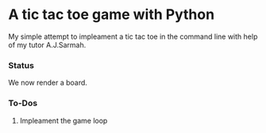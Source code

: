 # A tic tac toe game with Python
My simple attempt to impleament a tic tac toe in the command line with help of my tutor A.J.Sarmah.

### Status 
We now render a board.

### To-Dos
1. Impleament the game loop